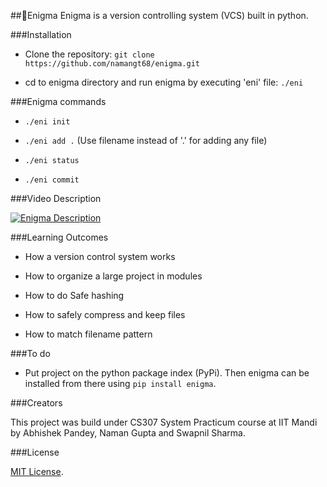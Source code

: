 ##:star2:Enigma
Enigma is a version controlling system (VCS) built in python.

###Installation

- Clone the repository: `git clone https://github.com/namangt68/enigma.git`

- cd to enigma directory and run enigma by executing 'eni' file: `./eni`

###Enigma commands

- `./eni init`

- `./eni add .` (Use filename instead of '.' for adding any file)

- `./eni status`

- `./eni commit`

###Video Description

[![Enigma Description](https://img.youtube.com/vi/mzTYNjGC190/0.jpg)](https://www.youtube.com/watch?v=mzTYNjGC190)

###Learning Outcomes

- How a version control system works

- How to organize a large project in modules

- How to do Safe hashing

- How to safely compress and keep files

- How to match filename pattern

###To do

- Put project on the python package index (PyPi). Then enigma can be installed from there using 
`pip install enigma`.

###Creators

This project was build under CS307 System Practicum course at IIT Mandi by Abhishek Pandey, Naman Gupta and Swapnil Sharma.

###License

[MIT License](LICENSE).
